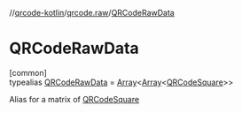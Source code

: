 //[qrcode-kotlin](../../../index.md)/[qrcode.raw](../index.md)/[QRCodeRawData](index.md)

# QRCodeRawData

[common]\
typealias [QRCodeRawData](index.md) = [Array](https://kotlinlang.org/api/latest/jvm/stdlib/kotlin/-array/index.html)&lt;[Array](https://kotlinlang.org/api/latest/jvm/stdlib/kotlin/-array/index.html)&lt;[QRCodeSquare](../../qrcode.internals/-q-r-code-square/index.md)&gt;&gt;

Alias for a matrix of [QRCodeSquare](../../qrcode.internals/-q-r-code-square/index.md)
